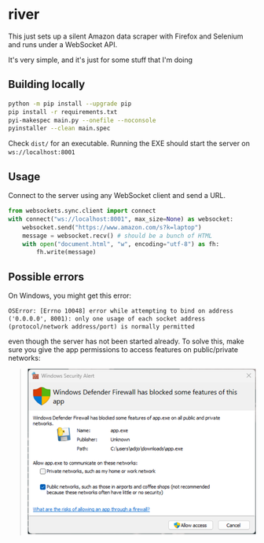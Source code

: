 # river

This just sets up a silent Amazon data scraper with Firefox and Selenium and runs under a WebSocket API.

It's very simple, and it's just for some stuff that I'm doing

## Building locally

```bash
python -m pip install --upgrade pip
pip install -r requirements.txt
pyi-makespec main.py --onefile --noconsole
pyinstaller --clean main.spec
```

Check `dist/` for an executable. Running the EXE should start the server on `ws://localhost:8001`

## Usage

Connect to the server using any WebSocket client and send a URL.

```py
from websockets.sync.client import connect
with connect("ws://localhost:8001", max_size=None) as websocket:
    websocket.send("https://www.amazon.com/s?k=laptop")
    message = websocket.recv() # should be a bunch of HTML
    with open("document.html", "w", encoding="utf-8") as fh:
        fh.write(message)
```

## Possible errors

On Windows, you might get this error:

```text
OSError: [Errno 10048] error while attempting to bind on address ('0.0.0.0', 8001): only one usage of each socket address (protocol/network address/port) is normally permitted
```

even though the server has not been started already. To solve this, make sure you give the app permissions to access features on public/private networks:

> ![stupid-windows-defender](./media/warning.png)
